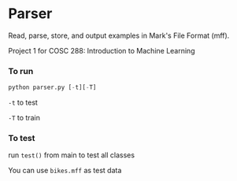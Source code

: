 # Parser
Read, parse, store, and output examples in Mark's File Format (mff).

Project 1 for COSC 288: Introduction to Machine Learning

### To run

```python
python parser.py [-t][-T]
```

`-t` to test

`-T` to train

### To test

run `test()` from main to test all classes

You can use `bikes.mff` as test data